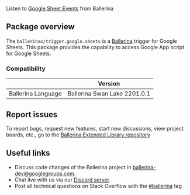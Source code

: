 Listen to [Google Sheet Events](https://developers.google.com/apps-script/guides/sheets) from Ballerina

## Package overview
The `ballerinax/trigger.google.sheets` is a [Ballerina](https://ballerina.io/) trigger for Google Sheets.
This package provides the capability to access Google App script for Google Sheets.

### Compatibility
|                               | Version                        |
|-------------------------------|--------------------------------|
| Ballerina Language            | Ballerina Swan Lake 2201.0.1   |

## Report issues
To report bugs, request new features, start new discussions, view project boards, etc., go to the [Ballerina Extended Library repository](https://github.com/ballerina-platform/ballerina-extended-library)

## Useful links
- Discuss code changes of the Ballerina project in [ballerina-dev@googlegroups.com](mailto:ballerina-dev@googlegroups.com).
- Chat live with us via our [Discord server](https://discord.gg/ballerinalang).
- Post all technical questions on Stack Overflow with the [#ballerina](https://stackoverflow.com/questions/tagged/ballerina) tag